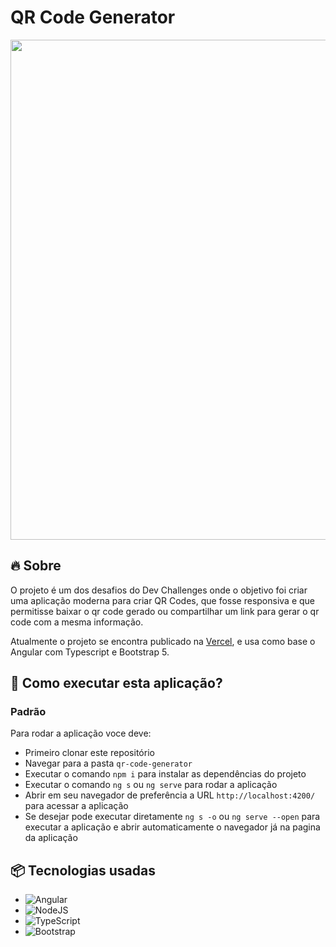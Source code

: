 # QR Code Generator

<div align="center">
	<img width="800" src="https://i.ibb.co/6wBPjvN/QR-Code-Generator.png">
</div>

## 🔥 Sobre

O projeto é um dos desafios do Dev Challenges onde o objetivo foi criar uma aplicação moderna para criar QR Codes, que fosse responsiva e que permitisse baixar o qr code gerado ou compartilhar um link para gerar o qr code com a mesma informação. 

Atualmente o projeto se encontra publicado na [Vercel](https://qr-code-generator-wiriswernek.vercel.app/), e usa como base o Angular com Typescript e Bootstrap 5.

## 🔨 Como executar esta aplicação?

### Padrão
Para rodar a aplicação voce deve:
- Primeiro clonar este repositório
- Navegar para a pasta `qr-code-generator`
- Executar o comando `npm i` para instalar as dependências do projeto
- Executar o comando `ng s` ou `ng serve` para rodar a aplicação
- Abrir em seu navegador de preferência a URL `http://localhost:4200/` para acessar a aplicação
- Se desejar pode executar diretamente `ng s -o` ou `ng serve --open` para executar a aplicação e abrir automaticamente o navegador já na pagina da aplicação

## 📦 Tecnologias usadas
- ![Angular](https://img.shields.io/badge/angular-%23DD0031.svg?style=for-the-badge&logo=angular&logoColor=white)
- ![NodeJS](https://img.shields.io/badge/node.js-6DA55F?style=for-the-badge&logo=node.js&logoColor=white)
- ![TypeScript](https://img.shields.io/badge/typescript-%23007ACC.svg?style=for-the-badge&logo=typescript&logoColor=white)
- ![Bootstrap](https://img.shields.io/badge/bootstrap-%238511FA.svg?style=for-the-badge&logo=bootstrap&logoColor=white)